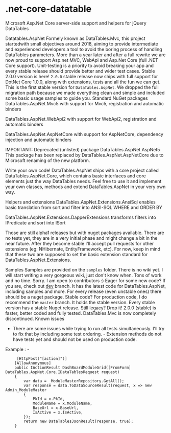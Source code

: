 # .net-core-datatable
Microsoft Asp.Net Core server-side support and helpers for jQuery DataTables

Datatables.AspNet
Formely known as DataTables.Mvc, this project startedwith small objectives around 2018, aiming to provide intermediate and experienced developers a tool to avoid the boring process of handling DataTables parameters.
More than a year later and after a full rewrite we are now proud to support Asp.net MVC, WebApi and Asp.Net Core (full .NET Core support).
Unit-testing is a priority to avoid breaking your app and every stable release should provide better and wider test cases.
Stable 2.0.0 version is here!
`2.0.0` stable release now ships with full support for DotNet Core 1.0.0, along with extensions, tests and all the fun we can get. This is the first stable version for `DataTables.AspNet`. We dropped the full migration path because we made everything clean and simple and included some basic usage samples to guide you.
Standard NuGet packages
DataTables.AspNet.Mvc5 with support for Mvc5, registration and automatic binders

DataTables.AspNet.WebApi2 with support for WebApi2, registration and automatic binders

DataTables.AspNet.AspNetCore with support for AspNetCore, dependency injection and automatic binders

IMPORTANT: Deprecated (unlisted) package
DataTables.AspNet.AspNet5
This package has been replaced by DataTables.AspNet.AspNetCore due to Microsoft renaming of the new platform.

Write your own code!
DataTables.AspNet ships with a core project called DataTables.AspNet.Core, which contains basic interfaces and core elements just the way DataTables needs.
Feel free to use it and implement your own classes, methods and extend DataTables.AspNet in your very own way.

Helpers and extensions
DataTables.AspNet.Extensions.AnsiSql enables basic translation from sort and filter into ANSI-SQL WHERE and ORDER BY

DataTables.AspNet.Extensions.DapperExtensions transforms filters into IPredicate and sort into ISort

Those are still alpha1 releases but with nuget packages available. There are no tests yet, they are in a very initial phase and might change a bit in the near future. After they become stable I'll accept pull requests for other extensions (eg: NHibernate, EntityFramework, etc). For now, keep in mind that these two are supposed to set the basic extension standard for DataTables.AspNet.Extensions.

Samples
Samples are provided on the `samples` folder.
There is no wiki yet. I will start writing a very gorgeous wiki, just don't know when. Tons of work and no time. Sorry. I am open to contributors :)
Eager for some new code?
If you are, check out [dev](https://github.com/ghadage70/.net-core-datatable.git) branch. It has the latest code for DataTables.AspNet, including samples and more.
For every release (even unstable ones) there should be a nuget package.
Stable code?
For production code, I do recommend the `master` branch. It holds the stable version. Every stable version has a stable Nuget release.
Still legacy?
Drop it!
2.0.0 (stable) is faster, better coded and fully tested. DataTables.Mvc is now completely discontinued.
Known issues
- There are some issues while trying to run all tests simultaneously. I'll try to fix that by including some test ordering. - Extension methods do not have tests yet and should not be used on production code.

 Example : -


         [HttpPost("[action]")]
        [AllowAnonymous]
        public IActionResult DashBoardModuleGrid([FromForm] DataTables.AspNet.Core.IDataTablesRequest request)
        {
            var data = _ModuleMasterRepository.GetAll();
            var response = data.ToDataSourceResult(request, x => new Admin_ModuleMaster
            {
                PkId = x.PkId,
                ModuleName = x.ModuleName,
                BaseUrl = x.BaseUrl,
                IsActive = x.IsActive,
            });
            return new DataTablesJsonResult(response, true);
        }

